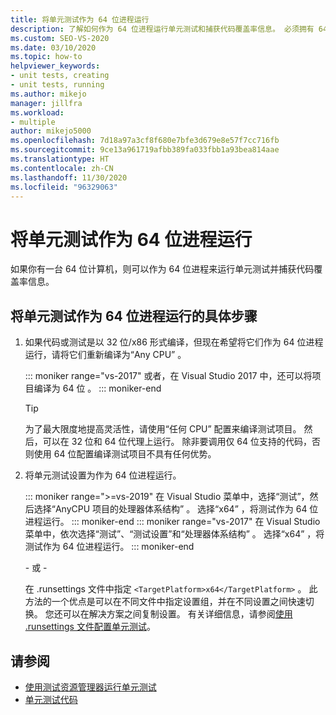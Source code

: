 ```yaml
---
title: 将单元测试作为 64 位进程运行
description: 了解如何作为 64 位进程运行单元测试和捕获代码覆盖率信息。 必须拥有 64 位计算机。
ms.custom: SEO-VS-2020
ms.date: 03/10/2020
ms.topic: how-to
helpviewer_keywords:
- unit tests, creating
- unit tests, running
ms.author: mikejo
manager: jillfra
ms.workload:
- multiple
author: mikejo5000
ms.openlocfilehash: 7d18a97a3cf8f680e7bfe3d679e8e57f7cc716fb
ms.sourcegitcommit: 9ce13a961719afbb389fa033fbb1a93bea814aae
ms.translationtype: HT
ms.contentlocale: zh-CN
ms.lasthandoff: 11/30/2020
ms.locfileid: "96329063"
---
```

# <a name="run-a-unit-test-as-a-64-bit-process"></a>将单元测试作为 64 位进程运行

如果你有一台 64 位计算机，则可以作为 64 位进程来运行单元测试并捕获代码覆盖率信息。

## <a name="to-run-a-unit-test-as-a-64-bit-process"></a>将单元测试作为 64 位进程运行的具体步骤

1. 如果代码或测试是以 32 位/x86 形式编译，但现在希望将它们作为 64 位进程运行，请将它们重新编译为“Any CPU”  。

   ::: moniker range="vs-2017"
   或者，在 Visual Studio 2017 中，还可以将项目编译为 64 位  。
   ::: moniker-end

    > [!TIP]
    > 为了最大限度地提高灵活性，请使用“任何 CPU”  配置来编译测试项目。 然后，可以在 32 位和 64 位代理上运行。 除非要调用仅 64 位支持的代码，否则使用 64 位配置编译测试项目不具有任何优势。

2. 将单元测试设置为作为 64 位进程运行。

   ::: moniker range=">=vs-2019"
   在 Visual Studio 菜单中，选择“测试”，然后选择“AnyCPU 项目的处理器体系结构”   。 选择“x64”  ，将测试作为 64 位进程运行。
   ::: moniker-end
   ::: moniker range="vs-2017"
   在 Visual Studio 菜单中，依次选择“测试”、“测试设置”和“处理器体系结构”    。 选择“x64”  ，将测试作为 64 位进程运行。
   ::: moniker-end

   \- 或 -

   在 .runsettings 文件中指定 `<TargetPlatform>x64</TargetPlatform>`  。 此方法的一个优点是可以在不同文件中指定设置组，并在不同设置之间快速切换。 您还可以在解决方案之间复制设置。 有关详细信息，请参阅[使用 .runsettings 文件配置单元测试](../test/configure-unit-tests-by-using-a-dot-runsettings-file.md)。

## <a name="see-also"></a>请参阅

- [使用测试资源管理器运行单元测试](../test/run-unit-tests-with-test-explorer.md)
- [单元测试代码](../test/unit-test-your-code.md)
